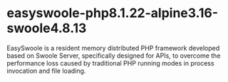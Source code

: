 # easyswoole-php8.1.22-alpine3.16-swoole4.8.13
EasySwoole is a resident memory distributed PHP framework developed based on Swoole Server, specifically designed for APIs, to overcome the performance loss caused by traditional PHP running modes in process invocation and file loading.
